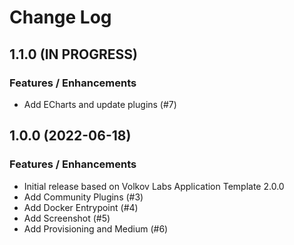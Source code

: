 # Change Log

## 1.1.0 (IN PROGRESS)

### Features / Enhancements

- Add ECharts and update plugins (#7)

## 1.0.0 (2022-06-18)

### Features / Enhancements

- Initial release based on Volkov Labs Application Template 2.0.0
- Add Community Plugins (#3)
- Add Docker Entrypoint (#4)
- Add Screenshot (#5)
- Add Provisioning and Medium (#6)

